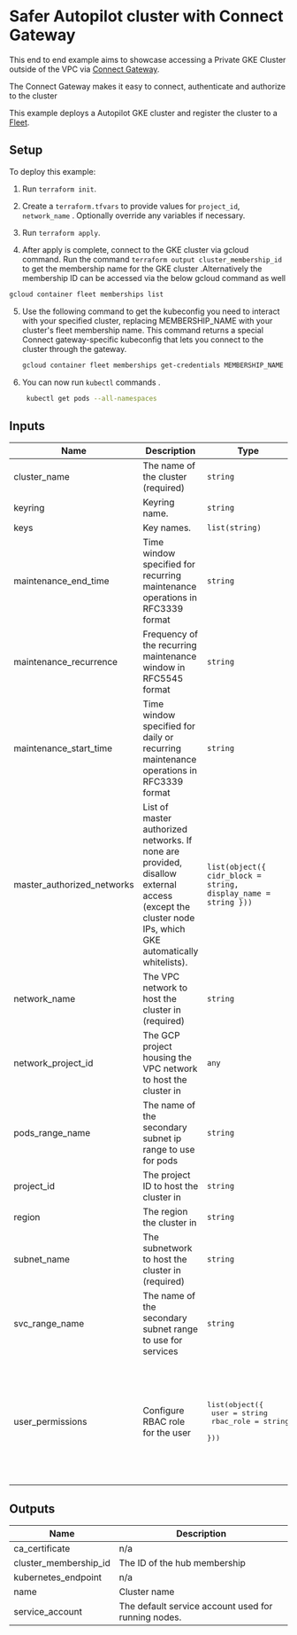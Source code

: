 # Safer Autopilot cluster with Connect Gateway

This end to end example aims to showcase accessing a Private GKE Cluster outside of the VPC via [Connect Gateway](https://cloud.google.com/anthos/multicluster-management/gateway).

The Connect Gateway makes it easy to connect, authenticate and authorize to the cluster 

This example deploys a Autopilot GKE cluster and register the cluster to a [Fleet](https://cloud.google.com/anthos/multicluster-management/fleet-overview). 

## Setup

To deploy this example:

1. Run `terraform init`.

2. Create a `terraform.tfvars` to provide values for `project_id`, `network_name` . Optionally override any variables if necessary.

3. Run `terraform apply`.

4. After apply is complete, connect to the GKE cluster via gcloud command. Run the 
 command  `terraform output cluster_membership_id` to get the membership name for the GKE cluster .Alternatively the membership ID can be accessed via the below gcloud command as well

 ```sh
gcloud container fleet memberships list
 ```

5. Use the following command to get the kubeconfig you need to interact with your specified cluster, replacing MEMBERSHIP_NAME with your cluster's fleet membership name. This command returns a special Connect gateway-specific kubeconfig that lets you connect to the cluster through the gateway.
   
   ```sh
   gcloud container fleet memberships get-credentials MEMBERSHIP_NAME
   ```

6. You can now run `kubectl` commands .

   ```sh
    kubectl get pods --all-namespaces
   ```

 <!-- BEGINNING OF PRE-COMMIT-TERRAFORM DOCS HOOK -->
## Inputs

| Name | Description | Type | Default | Required |
|------|-------------|------|---------|:--------:|
| cluster\_name | The name of the cluster (required) | `string` | `"gke-autopilot-private-1"` | no |
| keyring | Keyring name. | `string` | n/a | yes |
| keys | Key names. | `list(string)` | `[]` | no |
| maintenance\_end\_time | Time window specified for recurring maintenance operations in RFC3339 format | `string` | `"2023-02-08T05:00:00Z"` | no |
| maintenance\_recurrence | Frequency of the recurring maintenance window in RFC5545 format | `string` | `"FREQ=WEEKLY;BYDAY=MO,TU,WE,TH"` | no |
| maintenance\_start\_time | Time window specified for daily or recurring maintenance operations in RFC3339 format | `string` | `"2023-02-08T00:00:00Z"` | no |
| master\_authorized\_networks | List of master authorized networks. If none are provided, disallow external access (except the cluster node IPs, which GKE automatically whitelists). | `list(object({ cidr_block = string, display_name = string }))` | `[]` | no |
| network\_name | The VPC network to host the cluster in (required) | `string` | `""` | no |
| network\_project\_id | The GCP project housing the VPC network to host the cluster in | `any` | n/a | yes |
| pods\_range\_name | The name of the secondary subnet ip range to use for pods | `string` | n/a | yes |
| project\_id | The project ID to host the cluster in | `string` | n/a | yes |
| region | The region the cluster in | `string` | `"us-central1"` | no |
| subnet\_name | The subnetwork to host the cluster in (required) | `string` | `""` | no |
| svc\_range\_name | The name of the secondary subnet range to use for services | `string` | n/a | yes |
| user\_permissions | Configure RBAC role for the user | <pre>list(object({<br>    user      = string<br>    rbac_role = string<br>  }))</pre> | <pre>[<br>  {<br>    "rbac_role": "cluster-admin",<br>    "user": "user:exampleuser@google.com"<br>  },<br>  {<br>    "rbac_role": "cluster-viewer",<br>    "user": "serviceaccount:EXAMPLE_SA@GCP_PROJECT_ID.iam.gserviceaccount.com"<br>  }<br>]</pre> | no |

## Outputs

| Name | Description |
|------|-------------|
| ca\_certificate | n/a |
| cluster\_membership\_id | The ID of the hub membership |
| kubernetes\_endpoint | n/a |
| name | Cluster name |
| service\_account | The default service account used for running nodes. |

 <!-- END OF PRE-COMMIT-TERRAFORM DOCS HOOK -->
